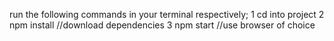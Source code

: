 run the following commands in your terminal respectively;
1  cd into project
2 npm install //download dependencies
3  npm start  //use browser of choice
